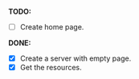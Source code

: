 **TODO:**
  - [ ] Create home page.

**DONE:**
  - [x] Create a server with empty page.
  - [x] Get the resources.
